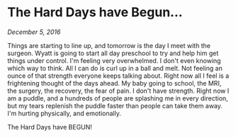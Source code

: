 # The Hard Days have Begun...
_December 5, 2016_


Things are starting to line up, and tomorrow is the day I meet with the surgeon.  Wyatt is going to start all day preschool to try and help him get things under control.  I'm feeling very overwhelmed.  I don't even knowing which way to think.  All I can do is curl up in a ball and melt.  Not feeling an ounce of that strength everyone keeps talking about.   Right now all I feel is a frightening thought of the days ahead.  My baby going to school, the MRI, the surgery, the recovery, the fear of pain.  I don't have strength.  Right now I am a puddle, and a hundreds of people are splashing me in every direction, but my tears replenish the puddle faster than people can take them away.  I'm hurting physically, and emotionally.

The Hard Days have BEGUN!

